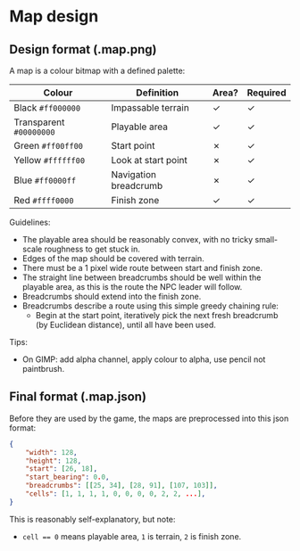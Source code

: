 # Map design

## Design format (.map.png)

A map is a colour bitmap with a defined palette:

| Colour | Definition | Area? | Required |
| --- | --- | --- | --- |
| Black `#ff000000` | Impassable terrain | ✓ | ✓ |
| Transparent `#00000000` | Playable area | ✓ | ✓ |
| Green `#ff00ff00` | Start point | ✗ | ✓ |
| Yellow `#ffffff00` | Look at start point | ✗ | ✓ |
| Blue `#ff0000ff` | Navigation breadcrumb | ✗ | ✓ |
| Red `#ffff0000` | Finish zone | ✓ | ✓ |

Guidelines:

 - The playable area should be reasonably convex, with no tricky small-scale roughness to get stuck in.
 - Edges of the map should be covered with terrain.
 - There must be a 1 pixel wide route between start and finish zone.
 - The straight line between breadcrumbs should be well within the playable area, as this is the route the NPC leader will follow.
 - Breadcrumbs should extend into the finish zone.
 - Breadcrumbs describe a route using this simple greedy chaining rule:
    - Begin at the start point, iteratively pick the next fresh breadcrumb (by Euclidean distance), until all have been used.

Tips:

 - On GIMP: add alpha channel, apply colour to alpha, use pencil not paintbrush.

## Final format (.map.json)

Before they are used by the game, the maps are preprocessed into this json format:

```json
{
    "width": 128,
    "height": 128,
    "start": [26, 18],
    "start_bearing": 0.0,
    "breadcrumbs": [[25, 34], [28, 91], [107, 103]],
    "cells": [1, 1, 1, 1, 0, 0, 0, 0, 2, 2, ...],
}
```

This is reasonably self-explanatory, but note:

 - `cell == 0` means playable area, `1` is terrain, `2` is finish zone.
